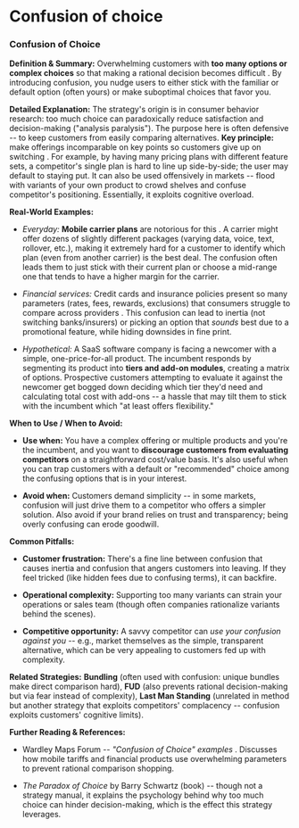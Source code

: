 # Confusion of choice


### **Confusion of Choice**

**Definition & Summary:** Overwhelming customers with **too many options or complex choices** so that making a rational decision becomes difficult . By introducing confusion, you nudge users to either stick with the familiar or default option (often yours) or make suboptimal choices that favor you.

**Detailed Explanation:** The strategy's origin is in consumer behavior research: too much choice can paradoxically reduce satisfaction and decision-making ("analysis paralysis"). The purpose here is often defensive -- to keep customers from easily comparing alternatives. **Key principle:** make offerings incomparable on key points so customers give up on switching . For example, by having many pricing plans with different feature sets, a competitor's single plan is hard to line up side-by-side; the user may default to staying put. It can also be used offensively in markets -- flood with variants of your own product to crowd shelves and confuse competitor's positioning. Essentially, it exploits cognitive overload.

**Real-World Examples:**

-  *Everyday:* **Mobile carrier plans** are notorious for this . A carrier might offer dozens of slightly different packages (varying data, voice, text, rollover, etc.), making it extremely hard for a customer to identify which plan (even from another carrier) is the best deal. The confusion often leads them to just stick with their current plan or choose a mid-range one that tends to have a higher margin for the carrier.

-  *Financial services:* Credit cards and insurance policies present so many parameters (rates, fees, rewards, exclusions) that consumers struggle to compare across providers . This confusion can lead to inertia (not switching banks/insurers) or picking an option that *sounds* best due to a promotional feature, while hiding downsides in fine print.

-  *Hypothetical:* A SaaS software company is facing a newcomer with a simple, one-price-for-all product. The incumbent responds by segmenting its product into **tiers and add-on modules**, creating a matrix of options. Prospective customers attempting to evaluate it against the newcomer get bogged down deciding which tier they'd need and calculating total cost with add-ons -- a hassle that may tilt them to stick with the incumbent which "at least offers flexibility."

**When to Use / When to Avoid:**

-  **Use when:** You have a complex offering or multiple products and you're the incumbent, and you want to **discourage customers from evaluating competitors** on a straightforward cost/value basis. It's also useful when you can trap customers with a default or "recommended" choice among the confusing options that is in your interest.

-  **Avoid when:** Customers demand simplicity -- in some markets, confusion will just drive them to a competitor who offers a simpler solution. Also avoid if your brand relies on trust and transparency; being overly confusing can erode goodwill.

**Common Pitfalls:**

-  **Customer frustration:** There's a fine line between confusion that causes inertia and confusion that angers customers into leaving. If they feel tricked (like hidden fees due to confusing terms), it can backfire.

-  **Operational complexity:** Supporting too many variants can strain your operations or sales team (though often companies rationalize variants behind the scenes).

-  **Competitive opportunity:** A savvy competitor can *use your confusion against you* -- e.g., market themselves as the simple, transparent alternative, which can be very appealing to customers fed up with complexity.

**Related Strategies:** **Bundling** (often used with confusion: unique bundles make direct comparison hard), **FUD** (also prevents rational decision-making but via fear instead of complexity), **Last Man Standing** (unrelated in method but another strategy that exploits competitors' complacency -- confusion exploits customers' cognitive limits).

**Further Reading & References:**

-  Wardley Maps Forum -- *"Confusion of Choice" examples* . Discusses how mobile tariffs and financial products use overwhelming parameters to prevent rational comparison shopping.

-  *The Paradox of Choice* by Barry Schwartz (book) -- though not a strategy manual, it explains the psychology behind why too much choice can hinder decision-making, which is the effect this strategy leverages.